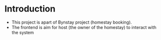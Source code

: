# Introduction

- This project is apart of Bynstay project (homestay booking).
- The frontend is aim for host (the owner of the homestay) to interact with the system 